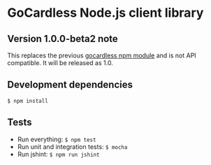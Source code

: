 # GoCardless Node.js client library

## Version 1.0.0-beta2 note

This replaces the previous [gocardless npm module](https://npmjs.org/package/gocardless/0.1.1) and is not API compatible. It will be released as 1.0.

## Development dependencies
```shell
$ npm install
```

## Tests

- Run everything: `$ npm test`
- Run unit and integration tests: `$ mocha`
- Run jshint: `$ npm run jshint`
